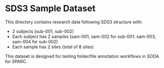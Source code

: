 # SDS3 Sample Dataset

This directory contains research data following SDS3 structure with:

- 2 subjects (sub-001, sub-002)
- Each subject has 2 samples (sam-001, sam-002 for sub-001; sam-003, sam-004 for sub-002)
- Each sample has 2 sites (total of 8 sites)

This dataset is designed for testing folder/file annotation workflows in SODA for SPARC.

